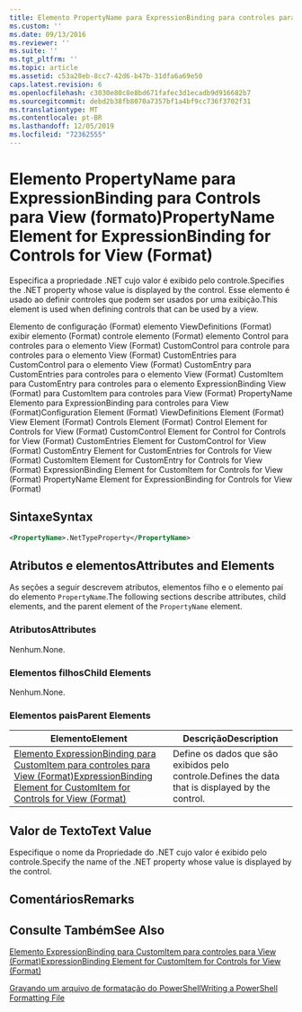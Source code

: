 ```yaml
---
title: Elemento PropertyName para ExpressionBinding para controles para View (Format) | Microsoft Docs
ms.custom: ''
ms.date: 09/13/2016
ms.reviewer: ''
ms.suite: ''
ms.tgt_pltfrm: ''
ms.topic: article
ms.assetid: c53a28eb-8cc7-42d6-b47b-31dfa6a69e50
caps.latest.revision: 6
ms.openlocfilehash: c3030e80c8e8bd671fafec3d1ecadb9d916682b7
ms.sourcegitcommit: debd2b38fb8070a7357bf1a4bf9cc736f3702f31
ms.translationtype: MT
ms.contentlocale: pt-BR
ms.lasthandoff: 12/05/2019
ms.locfileid: "72362555"
---
```

# <a name="propertyname-element-for-expressionbinding-for-controls-for-view-format"></a><span data-ttu-id="7a100-102">Elemento PropertyName para ExpressionBinding para Controls para View (formato)</span><span class="sxs-lookup"><span data-stu-id="7a100-102">PropertyName Element for ExpressionBinding for Controls for View (Format)</span></span>

<span data-ttu-id="7a100-103">Especifica a propriedade .NET cujo valor é exibido pelo controle.</span><span class="sxs-lookup"><span data-stu-id="7a100-103">Specifies the .NET property whose value is displayed by the control.</span></span> <span data-ttu-id="7a100-104">Esse elemento é usado ao definir controles que podem ser usados por uma exibição.</span><span class="sxs-lookup"><span data-stu-id="7a100-104">This element is used when defining controls that can be used by a view.</span></span>

<span data-ttu-id="7a100-105">Elemento de configuração (Format) elemento ViewDefinitions (Format) exibir elemento (Format) controle elemento (Format) elemento Control para controles para o elemento View (Format) CustomControl para controle para controles para o elemento View (Format) CustomEntries para CustomControl para o elemento View (Format) CustomEntry para CustomEntries para controles para o elemento View (Format) CustomItem para CustomEntry para controles para o elemento ExpressionBinding View (Format) para CustomItem para controles para View (Format) PropertyName Elemento para ExpressionBinding para controles para View (Format)</span><span class="sxs-lookup"><span data-stu-id="7a100-105">Configuration Element (Format) ViewDefinitions Element (Format) View Element (Format) Controls Element (Format) Control Element for Controls for View (Format) CustomControl Element for Control for Controls for View (Format) CustomEntries Element for CustomControl for View (Format) CustomEntry Element for CustomEntries for Controls for View (Format) CustomItem Element for CustomEntry for Controls for View (Format) ExpressionBinding Element for CustomItem for Controls for View (Format) PropertyName Element for ExpressionBinding for Controls for View (Format)</span></span>

## <a name="syntax"></a><span data-ttu-id="7a100-106">Sintaxe</span><span class="sxs-lookup"><span data-stu-id="7a100-106">Syntax</span></span>

```xml
<PropertyName>.NetTypeProperty</PropertyName>
```

## <a name="attributes-and-elements"></a><span data-ttu-id="7a100-107">Atributos e elementos</span><span class="sxs-lookup"><span data-stu-id="7a100-107">Attributes and Elements</span></span>

<span data-ttu-id="7a100-108">As seções a seguir descrevem atributos, elementos filho e o elemento pai do elemento `PropertyName`.</span><span class="sxs-lookup"><span data-stu-id="7a100-108">The following sections describe attributes, child elements, and the parent element of the `PropertyName` element.</span></span>

### <a name="attributes"></a><span data-ttu-id="7a100-109">Atributos</span><span class="sxs-lookup"><span data-stu-id="7a100-109">Attributes</span></span>

<span data-ttu-id="7a100-110">Nenhum.</span><span class="sxs-lookup"><span data-stu-id="7a100-110">None.</span></span>

### <a name="child-elements"></a><span data-ttu-id="7a100-111">Elementos filhos</span><span class="sxs-lookup"><span data-stu-id="7a100-111">Child Elements</span></span>

<span data-ttu-id="7a100-112">Nenhum.</span><span class="sxs-lookup"><span data-stu-id="7a100-112">None.</span></span>

### <a name="parent-elements"></a><span data-ttu-id="7a100-113">Elementos pais</span><span class="sxs-lookup"><span data-stu-id="7a100-113">Parent Elements</span></span>

|<span data-ttu-id="7a100-114">Elemento</span><span class="sxs-lookup"><span data-stu-id="7a100-114">Element</span></span>|<span data-ttu-id="7a100-115">Descrição</span><span class="sxs-lookup"><span data-stu-id="7a100-115">Description</span></span>|
|-------------|-----------------|
|[<span data-ttu-id="7a100-116">Elemento ExpressionBinding para CustomItem para controles para View (Format)</span><span class="sxs-lookup"><span data-stu-id="7a100-116">ExpressionBinding Element for CustomItem for Controls for View (Format)</span></span>](./expressionbinding-element-for-customitem-for-controls-for-view-format.md)|<span data-ttu-id="7a100-117">Define os dados que são exibidos pelo controle.</span><span class="sxs-lookup"><span data-stu-id="7a100-117">Defines the data that is displayed by the control.</span></span>|

## <a name="text-value"></a><span data-ttu-id="7a100-118">Valor de Texto</span><span class="sxs-lookup"><span data-stu-id="7a100-118">Text Value</span></span>

<span data-ttu-id="7a100-119">Especifique o nome da Propriedade do .NET cujo valor é exibido pelo controle.</span><span class="sxs-lookup"><span data-stu-id="7a100-119">Specify the name of the .NET property whose value is displayed by the control.</span></span>

## <a name="remarks"></a><span data-ttu-id="7a100-120">Comentários</span><span class="sxs-lookup"><span data-stu-id="7a100-120">Remarks</span></span>

## <a name="see-also"></a><span data-ttu-id="7a100-121">Consulte Também</span><span class="sxs-lookup"><span data-stu-id="7a100-121">See Also</span></span>

[<span data-ttu-id="7a100-122">Elemento ExpressionBinding para CustomItem para controles para View (Format)</span><span class="sxs-lookup"><span data-stu-id="7a100-122">ExpressionBinding Element for CustomItem for Controls for View (Format)</span></span>](./expressionbinding-element-for-customitem-for-controls-for-view-format.md)

[<span data-ttu-id="7a100-123">Gravando um arquivo de formatação do PowerShell</span><span class="sxs-lookup"><span data-stu-id="7a100-123">Writing a PowerShell Formatting File</span></span>](./writing-a-powershell-formatting-file.md)
